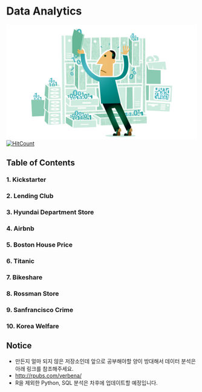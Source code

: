# Data Analytics

![data-analyst](./img/data-analyst.jpg)
[![HitCount](http://hits.dwyl.io/boys-be-ambitious//Data-analytics.svg)](http://hits.dwyl.io/boys-be-ambitious//Data-analytics)

## Table of Contents
### 1. Kickstarter
### 2. Lending Club
### 3. Hyundai Department Store
### 4. Airbnb
### 5. Boston House Price
### 6. Titanic
### 7. Bikeshare
### 8. Rossman Store
### 9. Sanfrancisco Crime
### 10. Korea Welfare

## Notice
- 만든지 얼마 되지 않은 저장소인데 앞으로 공부해야할 양이 방대해서 데이터 분석은 아래 링크를 참조해주세요.
- http://rpubs.com/verbena/
- R을 제외한 Python, SQL 분석은 차후에 업데이트할 예정입니다.